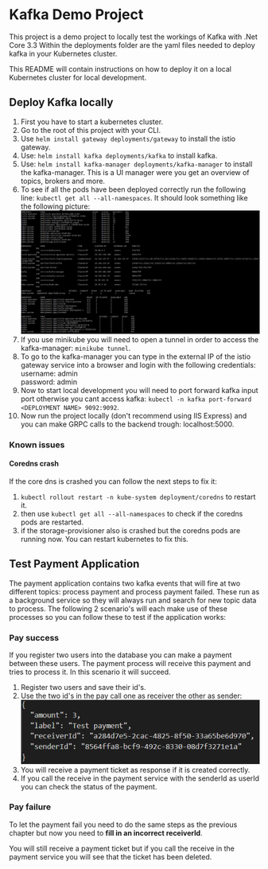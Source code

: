 # Kafka Demo Project
This project is a demo project to locally test the workings of Kafka with .Net Core 3.3
Within the deployments folder are the yaml files needed to deploy kafka in your Kubernetes cluster.

This README will contain instructions on how to deploy it on a local Kubernetes cluster for local development.

## Deploy Kafka locally
1. First you have to start a kubernetes cluster.
2. Go to the root of this project with your CLI.
3. Use `helm install gateway deployments/gateway` to install the istio gateway.
4. Use: `helm install kafka deployments/kafka` to install kafka.
5. Use: `helm install kafka-manager deployments/kafka-manager` to install the kafka-manager.
   This is a UI manager were you get an overview of topics, brokers and more.
6. To see if all the pods have been deployed correctly run the following line: `kubectl get all --all-namespaces`.
   It should look something like the following picture:
   ![kubernetes](img/KubernetesScreenCapture.png)
7. If you use minikube you will need to open a tunnel in order to access the kafka-manager: `minikube tunnel`.
8. To go to the kafka-manager you can type in the external IP of the istio gateway service into a browser and login with the following credentials:  
   username: admin  
   password: admin  
9. Now to start local development you will need to port forward kafka input port otherwise you cant access kafka: `kubectl -n kafka port-forward <DEPLOYMENT NAME> 9092:9092`.
10. Now run the project locally (don't recommend using IIS Express) and you can make GRPC calls to the backend trough: localhost:5000.

### Known issues
#### Coredns crash
If the core dns is crashed you can follow the next steps to fix it:
1. `kubectl rollout restart -n kube-system deployment/coredns` to restart it.
2. then use `kubectl get all --all-namespaces`  to check if the coredns pods are restarted.
3. if the storage-provisioner also is crashed but the coredns pods are running now. You can restart kubernetes to fix this.

## Test Payment Application
The payment application contains two kafka events that will fire at two different topics: process payment and process payment failed. These run as a background service so they will always run and search for new topic data to process. The following 2 scenario's will each make use of these processes so you can follow these to test if the application works:

### Pay success
If you register two users into the database you can make a payment between these users. The payment process will receive this payment and tries to process it. In this scenario it will succeed.
1. Register two users and save their id's.
2. Use the two id's in the pay call one as receiver the other as sender:
   ![Pay](img/Pay%20grpc.png)
3. You will receive a payment ticket as response if it is created correctly.
4. If you call the receive in the payment service with the senderId as userId you can check the status of the payment.

### Pay failure
To let the payment fail you need to do the same steps as the previous chapter but now you need to **fill in an incorrect receiverId**.

You will still receive a payment ticket but if you call the receive in the payment service you will see that the ticket has been deleted.
